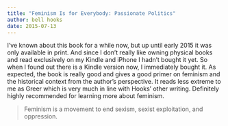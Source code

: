 ```yaml
---
title: "Feminism Is for Everybody: Passionate Politics"
author: bell hooks
date: 2015-07-13
---
```



I’ve known about this book for a while now, but up until early 2015 it was only available in print. And since I don’t really like owning physical books and read exclusively on my Kindle and iPhone I hadn’t bought it yet. So when I found out there is a Kindle version now, I immediately bought it. As expected, the book is really good and gives a good primer on feminism and the historical context from the author’s perspective. It reads less extreme to me as Greer which is very much in line with Hooks’ other writing. Definitely highly recommended for learning more about feminism.

> Feminism is a movement to end sexism, sexist exploitation, and oppression.

